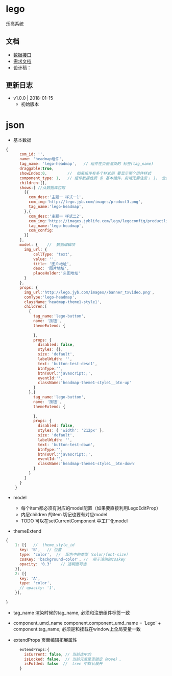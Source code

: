 # lego

乐高系统

## 文档

- [数据接口]()
- [需求文档]()
- 设计稿：

## 更新日志

- v1.0.0 | 2018-01-15
  - 初始版本




# json

- 基本数据
```javascript
{
      com_id: '',
      name: 'headmap组件',
      tag_name: 'lego-headmap',   // 组件在页面渲染的 标签(tag_name)
      draggable:true,
      showIndex:0,         //  如果组件有多个样式则 要显示哪个组件样式
      component_type: 1,   // 组件数据性质（0 基本组件，前端无需注册； 1， 业务组件， 需要拓展props到children；  3，全部自己封装内部聚合组件）
      children:[],  
      shows:[ //从数据库拉取 
        [{
          com_desc:'主题一 样式一1',
          com_img:'http://lego.jyb.com/images/product3.png',
          tag_name:'lego-headmap',
        },{
          com_desc:'主题一 样式二2',
          com_img:'https://images.jyblife.com/lego/legoconfig/productlist/show.4.png',
          tag_name:'lego-headmap',
          com_config: 
        }]
      ],
      model: {    //  数据编辑项
        img_url: {
            cellType: 'text',
            value: '',
            title: '图片地址',
            desc: '图片地址',
            placeHolder:'头图地址'
        }
      },
      props: {
        img_url:'http://lego.jyb.com/images//banner_txvideo.png',
        comType:'lego-headmap', 
        className:'headmap-theme1-style1',
        children:[
          {
            tag_name:'lego-button',
            name: '按钮',
            themeExtend: {
              
            },
            props: {
              disabled: false,
              styles: {},
              size: 'default',
              labelWidth: '',
              text: 'button-test-desc1',
              btnType:'',
              btnToUrl:'javascript:;',
              eventId:'',
              className:'headmap-theme1-style1__btn-up'
            }
          },{
            tag_name:'lego-button', 
            name: '按钮',           
            themeExtend: {
             
            },
            props: {
              disabled: false,
              styles: { 'width': '212px' },
              size: 'default',
              labelWidth: '',
              text: 'button-test-down',
              btnType:'',
              btnToUrl:'javascript:;',
              eventId:'',
              className:'headmap-theme1-style1__btn-down'
            }
          }
        ]
      }
    }
```

- model
   - 每个item都必须有对应的model配置（如果要直接利用LegoEditProp）
   - 内层children 的item  切记也要有对应model
   - TODO  可以在setCurrentComponent 中工厂化model


- themeExtend
```javascript
{
    1: [{   //  theme_style_id
      key: 'B',   // 位置
      type: 'color',  //  配色中的类型（color/font-size）
      cssKey: 'background-color', //  用于渲染的csskey
      opacity: '0.3'    // 透明度可选
    }],
    2: [{
      key: 'A',
      type: 'color',
      // opacity: '1',
    }],
        
}
```

- tag_name
渲染时候的tag_name,  必须和注册组件标签一致

- component_umd_name
component.component_umd_name = 'Lego' + component.tag_name;
必须是和挂载在window上全局变量一致

- extendProps  页面编辑拓展属性
```javascript
      extendProps:{
        isCurrent: false, // 当前选中的
        isLocked: false,  // 当前元素是否锁定（move）,
        isFolded: false  //  tree 中默认展开
      }
```
